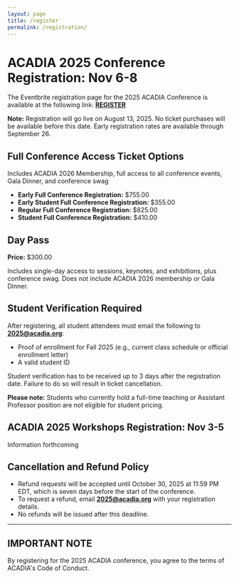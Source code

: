 ```yaml
---
layout: page
title: /register
permalink: /registration/
---
```


# ACADIA 2025 Conference Registration: Nov 6-8

The Eventbrite registration page for the 2025 ACADIA Conference is available at the following link: **[REGISTER](https://acadia2025conference.eventbrite.com)**

**Note:** Registration will go live on August 13, 2025. No ticket purchases will be available before this date. Early registration rates are available through September 26.

## Full Conference Access Ticket Options

Includes ACADIA 2026 Membership, full access to all conference events, Gala Dinner, and conference swag

- **Early Full Conference Registration:** $755.00
- **Early Student Full Conference Registration:** $355.00
- **Regular Full Conference Registration:** $825.00
- **Student Full Conference Registration:** $410.00

## Day Pass

**Price:** $300.00

Includes single-day access to sessions, keynotes, and exhibitions, plus conference swag. Does not include ACADIA 2026 membership or Gala Dinner.

## Student Verification Required

After registering, all student attendees must email the following to **2025@acadia.org**:

- Proof of enrollment for Fall 2025 (e.g., current class schedule or official enrollment letter)
- A valid student ID

Student verification has to be received up to 3 days after the registration date. Failure to do so will result in ticket cancellation.

**Please note:** Students who currently hold a full-time teaching or Assistant Professor position are not eligible for student pricing.

## ACADIA 2025 Workshops Registration: Nov 3-5

Information forthcoming

## Cancellation and Refund Policy

- Refund requests will be accepted until October 30, 2025 at 11:59 PM EDT, which is seven days before the start of the conference.
- To request a refund, email **2025@acadia.org** with your registration details.
- No refunds will be issued after this deadline.

---

## IMPORTANT NOTE

By registering for the 2025 ACADIA conference, you agree to the terms of ACADIA's Code of Conduct. 